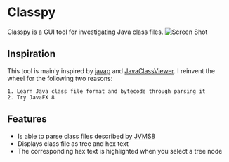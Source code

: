 # Classpy

Classpy is a GUI tool for investigating Java class files.
![Screen Shot](https://raw.githubusercontent.com/zxh0/classpy/master/screen-shot.png)

## Inspiration

This tool is mainly inspired by [javap](http://docs.oracle.com/javase/8/docs/technotes/tools/windows/javap.html) and [JavaClassViewer](http://www.codeproject.com/Articles/35915/Java-Class-Viewer). I reinvent the wheel for the following two reasons:

    1. Learn Java class file format and bytecode through parsing it
    2. Try JavaFX 8

## Features

* Is able to parse class files described by [JVMS8](http://docs.oracle.com/javase/specs/jvms/se8/html/jvms-4.html)
* Displays class file as tree and hex text
* The corresponding hex text is highlighted when you select a tree node
